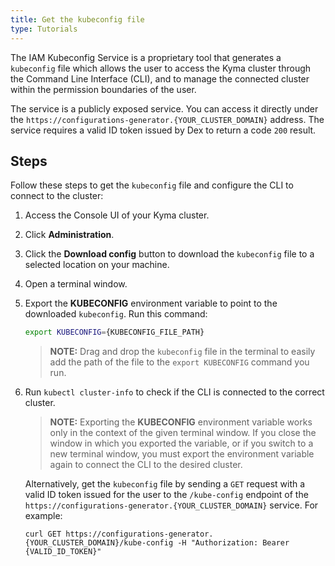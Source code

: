 ```yaml
---
title: Get the kubeconfig file
type: Tutorials
---
```


The IAM Kubeconfig Service is a proprietary tool that generates a `kubeconfig` file which allows the user to access the Kyma cluster through the Command Line Interface (CLI), and to manage the connected cluster within the permission boundaries of the user.

The service is a publicly exposed service. You can access it directly under the `https://configurations-generator.{YOUR_CLUSTER_DOMAIN}` address. The service requires a valid ID token issued by Dex to return a code `200` result.

## Steps

Follow these steps to get the `kubeconfig` file and configure the CLI to connect to the cluster:

1. Access the Console UI of your Kyma cluster.
2. Click **Administration**.
3. Click the **Download config** button to download the `kubeconfig` file to a selected location on your machine.
4. Open a terminal window.
5. Export the **KUBECONFIG** environment variable to point to the downloaded `kubeconfig`. Run this command:

   ```bash
   export KUBECONFIG={KUBECONFIG_FILE_PATH}
   ```

   >**NOTE:** Drag and drop the `kubeconfig` file in the terminal to easily add the path of the file to the `export KUBECONFIG` command you run.

6. Run `kubectl cluster-info` to check if the CLI is connected to the correct cluster.

   >**NOTE:** Exporting the **KUBECONFIG** environment variable works only in the context of the given terminal window. If you close the window in which you exported the variable, or if you switch to a new terminal window, you must export the environment variable again to connect the CLI to the desired cluster.

   Alternatively, get the `kubeconfig` file by sending a `GET` request with a valid ID token issued for the user to the `/kube-config` endpoint of the `https://configurations-generator.{YOUR_CLUSTER_DOMAIN}` service. For example:

   ```
   curl GET https://configurations-generator.{YOUR_CLUSTER_DOMAIN}/kube-config -H "Authorization: Bearer {VALID_ID_TOKEN}"
   ```
